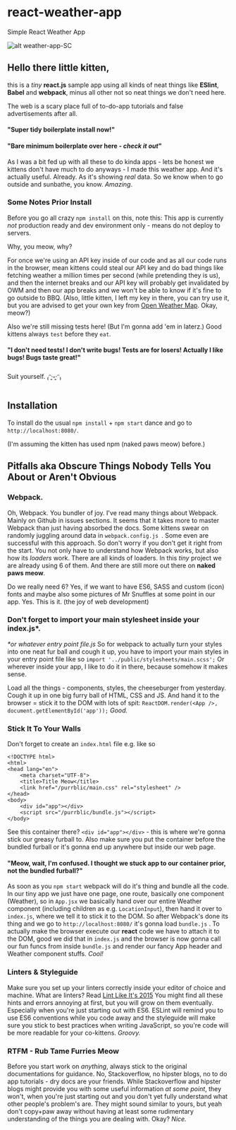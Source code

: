 # react-weather-app
Simple React Weather App

![alt weather-app-SC](https://s31.postimg.org/z0zbe0bln/screenshot.png)

## Hello there little kitten,

this is a _tiny_ **react.js** sample app using all kinds of neat things like **ESlint**, **Babel** and **webpack**, minus all other not so neat things we don't need here. 

The web is a scary place full of to-do-app tutorials and false advertisements after all.

#### "Super tidy boilerplate install now!"
#### "Bare minimum boilerplate over here - _check it out_"

As I was a bit fed up with all these to do kinda apps - lets be honest we kittens don't have much to do anyways - I made this weather app. 
And it's actually useful. Already. As it's showing _real_ data. So we know when to go outside and sunbathe, you know. 
_Amazing_.

### Some Notes Prior Install
Before you go all crazy `npm install` on this, note this: 
This app is currently _not_ production ready and dev environment only - means do not deploy to servers.

Why, you meow, why? 

For once we're using an API key inside of our code and as all our code runs in the browser, mean kittens could steal our API key and do bad things like fetching weather a million times per second (while pretending they is us), and then the internet breaks and our API key will probably get invalidated by OWM and then our app breaks and we won't be able to know if it's fine to go outside to BBQ. 
(Also, little kitten, I left my key in there, you can try use it, but you are advised to get your own key from [Open Weather Map](http://openweathermap.org/api). Okay, meow?)

Also we're still missing tests here! (But I'm gonna add 'em in laterz.)
Good kittens always `test` before they `eat`.

#### "I don't need tests! I don't write bugs! Tests are for losers! Actually I like bugs! Bugs taste great!"

Suit yourself. ₍ᵔ·͈༝·͈ᵔ₎

## Installation

To install do the usual `npm install` + `npm start` dance and go to 
`http://localhost:8080/`.

(I'm assuming the kitten has used npm (naked paws meow) before.)

## Pitfalls aka Obscure Things Nobody Tells You About or Aren't Obvious

### Webpack. 
Oh, Webpack. You bundler of joy.
I've read many things about Webpack. Mainly on Github in issues sections.
It seems that it takes more to master Webpack than just having absorbed the docs. Some kittens swear on randomly juggling around data in `webpack.config.js
`. Some even are successful with this approach. So don't worry if you don't get it right from the start. You not only have to understand how Webpack works, but also how its _loaders_ work. There are all kinds of loaders.
In this _tiny_ project we are already using 6 of them. And there are still more out there on **naked paws meow**.

Do we really need 6? 
Yes, if we want to have ES6, SASS and custom (icon) fonts and maybe also some pictures of Mr Snuffles at some point in our app. Yes. This is it. (the joy of web development)

### Don't forget to import your main stylesheet inside your index.js*.
_*or whatever entry point file.js_
So for webpack to actually turn your styles into one neat fur ball and cough it up, you have to import your main styles in your entry point file like so 
`import '../public/stylesheets/main.scss';`
Or wherever inside your app, I like to do it in there, because somehow it makes sense. 

Load all the things - components, styles, the cheeseburger from yesterday. 
Cough it up in one big furry ball of HTML, CSS and JS. And hand it to the browser = stick it to the DOM with lots of spit: 
`ReactDOM.render(<App />, document.getElementById('app'));`
_Good._

### Stick It To Your Walls
Don't forget to create an `index.html` file e.g. like so
```
<!DOCTYPE html>
<html>
<head lang="en">
    <meta charset="UTF-8">
    <title>Title Meow</title>
    <link href="/purrblic/main.css" rel="stylesheet" />
</head>
<body>
    <div id="app"></div>
    <script src="/purrblic/bundle.js"></script>
</body>
```
See this container there? `<div id="app"></div>` - this is where we're gonna stick our greasy furball to. Also make sure you put the container before the bundled furball or it's gonna end up anywhere but inside our web page.

#### "Meow, wait, I'm confused. I thought we stuck app to our container prior, not the bundled furball?" 

As soon as you `npm start` webpack will do it's thing and bundle all the code. In our tiny app we just have one page, one route, basically one component (Weather), so in `App.jsx` we basically hand over our entire Weather component (including children as e.g. `LocationInput`), then hand it over to `index.js`, where we tell it to stick it to the DOM. So after Webpack's done its thing and we go to `http://localhost:8080/` it's gonna load `bundle.js` . 
To actually make the browser execute our **react** code we have to attach it to the DOM, good we did that in `index.js` and the browser is now gonna call our fun funcs from inside `bundle.js` and render our fancy App header and Weather component stuffs. 
_Cool!_

### Linters & Styleguide
Make sure you set up your linters correctly inside your editor of choice and machine. What are linters? Read [Lint Like It's 2015](https://medium.com/@dan_abramov/lint-like-it-s-2015-6987d44c5b48#.k43w6cvvg)
You might find all these hints and errors annoying at first, but you will grow on them eventually. Especially when you're just starting out with ES6. ESLint will remind you to use ES6 conventions while you code away and the styleguide will make sure you stick to best practices when writing JavaScript, so you're code will be more readable for your co-kittens.
_Groovy._

### RTFM - Rub Tame Furries Meow
Before you start work on _anything_, always stick to the original documentations for guidance. No, Stackoverflow, no hipster blogs, no to do app tutorials - dry docs are your friends. While Stackoverflow and hipster blogs might provide you with some useful information _at some point_, they won't, when you're just starting out and you don't yet fully understand what other people's problem's are. They might sound similar to yours, but yeah don't copy+paw away without having at least some rudimentary understanding of the things you are dealing with. Okay? 
_Nice._




